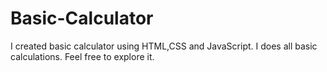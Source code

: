 # Basic-Calculator

I created basic calculator using HTML,CSS and JavaScript. I does all basic calculations. Feel free to explore it.
